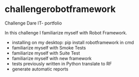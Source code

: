 # challengerobotframework
 Challenge Dare IT- portfolio

In this challenge I familiarize myself with Robot Framework.

* installing on my desktop: pip install robotframework in cmd
* familiarize myself with Smoke Tests
* familiarize myself with Suite Test
* familiarize myself with new framework
* tests previously written in Python translate to RF
* generate automatic reports
